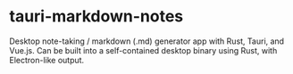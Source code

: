 # tauri-markdown-notes
Desktop note-taking / markdown (.md) generator app with Rust, Tauri, and Vue.js. Can be built into a self-contained desktop binary using Rust, with Electron-like output.

